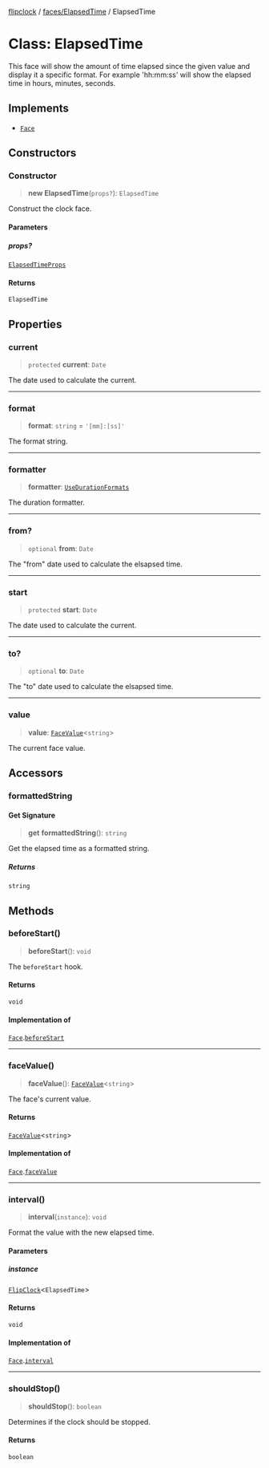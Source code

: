 [flipclock](../../../index.md) / [faces/ElapsedTime](../index.md) / ElapsedTime

# Class: ElapsedTime

This face will show the amount of time elapsed since the given value and
display it a specific format. For example 'hh:mm:ss' will show the elapsed
time in hours, minutes, seconds.

## Implements

- [`Face`](../../../Face/interfaces/Face.md)

## Constructors

### Constructor

> **new ElapsedTime**(`props?`): `ElapsedTime`

Construct the clock face.

#### Parameters

##### props?

[`ElapsedTimeProps`](../type-aliases/ElapsedTimeProps.md)

#### Returns

`ElapsedTime`

## Properties

### current

> `protected` **current**: `Date`

The date used to calculate the current.

***

### format

> **format**: `string` = `'[mm]:[ss]'`

The format string.

***

### formatter

> **formatter**: [`UseDurationFormats`](../../../helpers/duration/type-aliases/UseDurationFormats.md)

The duration formatter.

***

### from?

> `optional` **from**: `Date`

The "from" date used to calculate the elsapsed time.

***

### start

> `protected` **start**: `Date`

The date used to calculate the current.

***

### to?

> `optional` **to**: `Date`

The "to" date used to calculate the elsapsed time.

***

### value

> **value**: [`FaceValue`](../../../FaceValue/classes/FaceValue.md)\<`string`\>

The current face value.

## Accessors

### formattedString

#### Get Signature

> **get** **formattedString**(): `string`

Get the elapsed time as a formatted string.

##### Returns

`string`

## Methods

### beforeStart()

> **beforeStart**(): `void`

The `beforeStart` hook.

#### Returns

`void`

#### Implementation of

[`Face`](../../../Face/interfaces/Face.md).[`beforeStart`](../../../Face/interfaces/Face.md#beforestart)

***

### faceValue()

> **faceValue**(): [`FaceValue`](../../../FaceValue/classes/FaceValue.md)\<`string`\>

The face's current value.

#### Returns

[`FaceValue`](../../../FaceValue/classes/FaceValue.md)\<`string`\>

#### Implementation of

[`Face`](../../../Face/interfaces/Face.md).[`faceValue`](../../../Face/interfaces/Face.md#facevalue)

***

### interval()

> **interval**(`instance`): `void`

Format the value with the new elapsed time.

#### Parameters

##### instance

[`FlipClock`](../../../FlipClock/classes/FlipClock.md)\<`ElapsedTime`\>

#### Returns

`void`

#### Implementation of

[`Face`](../../../Face/interfaces/Face.md).[`interval`](../../../Face/interfaces/Face.md#interval)

***

### shouldStop()

> **shouldStop**(): `boolean`

Determines if the clock should be stopped.

#### Returns

`boolean`
